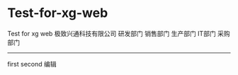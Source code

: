 ﻿# Test-for-xg-web
Test for xg web
极致兴通科技有限公司
研发部门
销售部门
生产部门
IT部门
采购部门


-----------------
first
second
编辑
